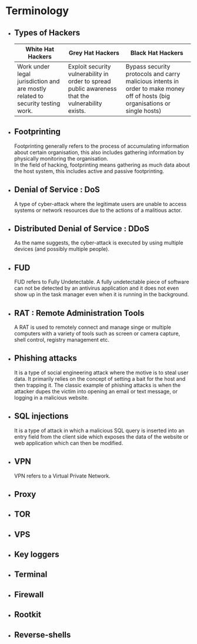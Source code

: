 # Terminology
- ## Types of Hackers
  White Hat Hackers | Grey Hat Hackers | Black Hat Hackers 
  ------------------|------------------|------------------
  Work under legal jurisdiction and are mostly related to security testing work. | Exploit security vulnerability in order to spread public awareness that the vulnerability exists. | Bypass security protocols and carry malicious intents in order to make money off of hosts (big organisations or single hosts)
- ## Footprinting
  Footprinting generally refers to the process of accumulating information about certain organisation, this also includes gathering information by physically monitoring the organisation.  
  In the field of hacking, footprinting means gathering as much data about the host system, this includes active and passive footprinting.
- ## Denial of Service : DoS
  A type of cyber-attack where the legitimate users are unable to access systems or network resources due to the actions of a malitious actor.
- ## Distributed Denial of Service : DDoS
  As the name suggests, the cyber-attack is executed by using multiple devices (and possibly multiple people).
- ## FUD
  FUD refers to Fully Undetectable. A fully undetectable piece of software can not be detected by an antivirus application and it does not even show up in the task manager even when it is running in the background.
- ## RAT : Remote Administration Tools
  A RAT is used to remotely connect and manage singe or multiple computers with a variety of tools such as screen or camera capture, shell control, registry management etc.
- ## Phishing attacks
  It is a type of social engineering attack where the motive is to steal user data. It primarily relies on the concept of setting a bait for the host and then trapping it. The classic example of phishing attacks is when the attacker dupes the victim into opening an email or text message, or logging in a malicious website.
- ## SQL injections
  It is a type of attack in which a malicious SQL query is inserted into an entry field from the client side which exposes the data of the website or web application which can then be modified.
- ## VPN
  VPN refers to a Virtual Private Network.
- ## Proxy
- ## TOR
- ## VPS
- ## Key loggers
- ## Terminal
- ## Firewall
- ## Rootkit
- ## Reverse-shells